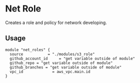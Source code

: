 # Net Role
Creates a role and policy for network developing.

## Usage
```hcl
module "net_roles" {
  source           = "./modules/s3_role"
  github_account_id     = "get variable outside of module"
  github_repo = "get variable outside of module"
  github_branches = "get variable outside of module"
  vpc_id             = aws_vpc.main.id
}
```